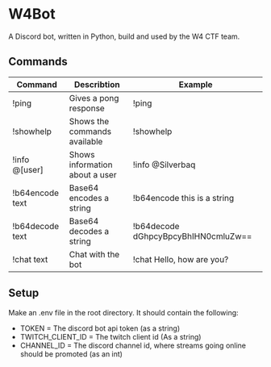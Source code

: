 # W4Bot
A Discord bot, written in Python, build and used by the W4 CTF team.

## Commands

| Command         | Describtion                    | Example                             |
|-----------------|--------------------------------|-------------------------------------|
| !ping           | Gives a pong response          | !ping                               |
| !showhelp       | Shows the commands available   | !showhelp                           |
| !info @[user]   | Shows information about a user | !info @Silverbaq                    |
| !b64encode text | Base64 encodes a string        | !b64encode this is a string         |
| !b64decode text | Base64 decodes a string        | !b64decode dGhpcyBpcyBhIHN0cmluZw== |
| !chat text      | Chat with the bot              | !chat Hello, how are you?           |


## Setup
Make an .env file in the root directory. It should contain the following:

* TOKEN = The discord bot api token (as a string)
* TWITCH_CLIENT_ID = The twitch client id (As a string)
* CHANNEL_ID = The discord channel id, where streams going online should be promoted (as an int)